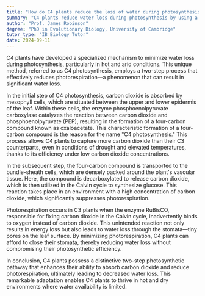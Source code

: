 ```yaml
---
title: "How do C4 plants reduce the loss of water during photosynthesis?"
summary: "C4 plants reduce water loss during photosynthesis by using a two-step process that minimises photorespiration."
author: "Prof. James Robinson"
degree: "PhD in Evolutionary Biology, University of Cambridge"
tutor_type: "IB Biology Tutor"
date: 2024-09-11
---
```


C4 plants have developed a specialized mechanism to minimize water loss during photosynthesis, particularly in hot and arid conditions. This unique method, referred to as C4 photosynthesis, employs a two-step process that effectively reduces photorespiration—a phenomenon that can result in significant water loss.

In the initial step of C4 photosynthesis, carbon dioxide is absorbed by mesophyll cells, which are situated between the upper and lower epidermis of the leaf. Within these cells, the enzyme phosphoenolpyruvate carboxylase catalyzes the reaction between carbon dioxide and phosphoenolpyruvate (PEP), resulting in the formation of a four-carbon compound known as oxaloacetate. This characteristic formation of a four-carbon compound is the reason for the name "C4 photosynthesis." This process allows C4 plants to capture more carbon dioxide than their C3 counterparts, even in conditions of drought and elevated temperatures, thanks to its efficiency under low carbon dioxide concentrations.

In the subsequent step, the four-carbon compound is transported to the bundle-sheath cells, which are densely packed around the plant's vascular tissue. Here, the compound is decarboxylated to release carbon dioxide, which is then utilized in the Calvin cycle to synthesize glucose. This reaction takes place in an environment with a high concentration of carbon dioxide, which significantly suppresses photorespiration.

Photorespiration occurs in C3 plants when the enzyme RuBisCO, responsible for fixing carbon dioxide in the Calvin cycle, inadvertently binds to oxygen instead of carbon dioxide. This unintended reaction not only results in energy loss but also leads to water loss through the stomata—tiny pores on the leaf surface. By minimizing photorespiration, C4 plants can afford to close their stomata, thereby reducing water loss without compromising their photosynthetic efficiency.

In conclusion, C4 plants possess a distinctive two-step photosynthetic pathway that enhances their ability to absorb carbon dioxide and reduce photorespiration, ultimately leading to decreased water loss. This remarkable adaptation enables C4 plants to thrive in hot and dry environments where water availability is limited.
    